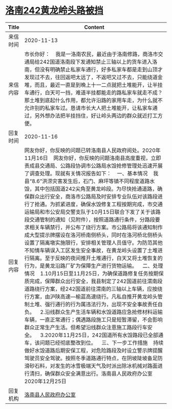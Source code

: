 # <a href="http://www.shangluo.gov.cn/zmhd/ldxxxx.jsp?urltype=leadermail.LeaderMailContentUrl&wbtreeid=1112&leadermailid=6611">洛南242黄龙岭头路被挡</a>
| Title |                                                                                                                                                                                                                                                                                                                                                                                                                                           Content                                                                                                                                                                                                                                                                                                                                                                                                                                            |
|:-----:|----------------------------------------------------------------------------------------------------------------------------------------------------------------------------------------------------------------------------------------------------------------------------------------------------------------------------------------------------------------------------------------------------------------------------------------------------------------------------------------------------------------------------------------------------------------------------------------------------------------------------------------------------------------------------------------------------------------------------------------------------------------------------------------------------------------------------------------------------------------------------------------------|
| 来信时间  | 2020-11-13                                                                                                                                                                                                                                                                                                                                                                                                                                                                                                                                                                                                                                                                                                                                                                                                                                                                                   |
| 来信内容  | 市长你好：    我是一洛南农民，最近由于洛南修路，商洛市交通局给242国道洛南段下发通知禁止三轴以上的货车进入洛南，但没有明确禁止私家车通行，好多私家车都是走到山顶才发现过不去，往回返吧太远了，不返吧又过不去，只能绕道金堆，而且，最近一直是到晚上十一二点就把土堆能开，让半挂车通行，白天可一挡，难道半挂都能走的路私家车就走不成？那土堆到底起什么作用，都允许沿路的家用车走，为什么就不允许别的私家车过。恳请市长大人把土堆能开，让私家车通过，另外想办法把半挂挡住，好让岭头两边的群众就近打工方便。                                                                                                                                                                                                                                                                                                                                                                                                                                                                                                                                                                                                                                      |
| 回复时间  | 2020-11-16                                                                                                                                                                                                                                                                                                                                                                                                                                                                                                                                                                                                                                                                                                                                                                                                                                                                                   |
| 回复内容  | 网友你好，你反映的问题已转洛南县人民政府阅处。2020年11月16日    网友你好，你反映的问题洛南县高度重视，立即责成县交通局、公路段协调市公路局水毁抢修管理处迅速开展了调查处理。现就有关情况报告如下：    一、基本情况    我县“8.6”洪涝灾害发生后，石门、麻坪等镇不同程度道路水毁，其中包括国道242尖角至黄龙岭段。为尽快抢通道路，确保群众出行安全，商洛市公路局及时安排专业队伍对该路段进行了抢通。为抓紧进度，确保水毁修复工程按期完成，市交通运输局和市公安局交警支队于10月15日联合下发了关于该路段交通管制的通知（见附件），按照道路通行条件，分路段要求相关车辆禁行，并公布了绕行方案。市公路局将该通知制作成大型提示牌摆设在洛河桥南侧桥头，同时在洛河桥北侧桥头设置了隔离墩实施限行，安排相关管理人员值守。为防范其他不知情车辆误入工区发生安全事故，在黄龙岭头设置了土堆进行隔离。至于反映的夜间推开土堆通行，白天又将土堆恢复的行为，是黄龙沿路厂矿为保障生产进行货物运输。    二、处理情况    1.10月15日至11月25日，为确保道路修复任务按期保质完成，保障群众出行安全，我县制定了242国道前往渭南段道路绕行方案，经242国道前往渭南的三轴以上车辆，应按绕行方案，由沪陕高速—榆蓝高速绕行。凡私自推开黄龙岭头管制土堆、强行通行的行为属违法行为，出现不安全事故责任自负。    2.沿线群众生产生活车辆和水毁道路应急抢修材料运输车辆，一直正常通行；偶遇路段施工只是短暂滞留，不会影响群众正常生产生活。但希望沿线群众注意施工路段行车安全。    3.2020年11月25日，242国道所有水毁路段已全部通车，该问题已经彻底整改到位。    三、下一步工作措施    持续做好水毁道路后期安保工程，对危险路段及时设立警示牌提醒驾驶员安全驾驶。按照冬季道路通行特点，在阴坡陡坡备足防滑砂石料，对发生的冰雪极端天气及时派出除冰机械对路面进行清扫，确保群众安全满意出行。洛南县人民政府办公室2020年12月25日 |
| 回复机构  | <a href="../../categories/agencies/洛南县人民政府办公室.md">洛南县人民政府办公室</a>                                                                                                                                                                                                                                                                                                                                                                                                                                                                                                                                                                                                                                                                                                                                                                                                                               |